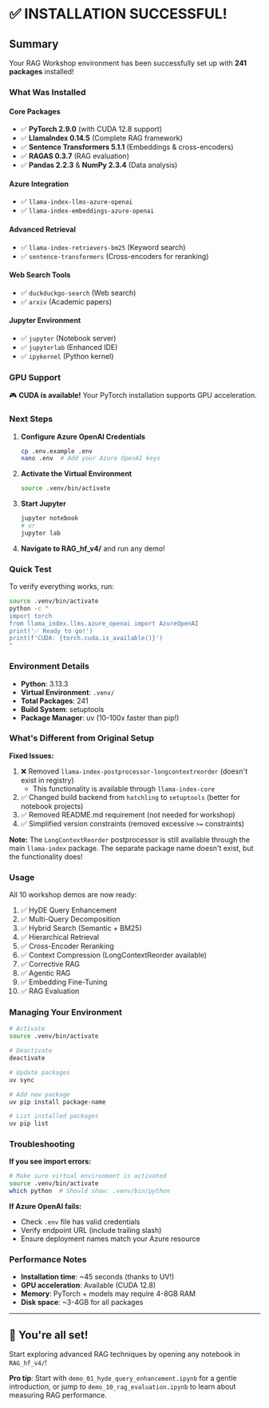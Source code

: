 # ✅ INSTALLATION SUCCESSFUL!

## Summary

Your RAG Workshop environment has been successfully set up with **241 packages** installed!

### What Was Installed

#### Core Packages
- ✅ **PyTorch 2.9.0** (with CUDA 12.8 support)
- ✅ **LlamaIndex 0.14.5** (Complete RAG framework)
- ✅ **Sentence Transformers 5.1.1** (Embeddings & cross-encoders)
- ✅ **RAGAS 0.3.7** (RAG evaluation)
- ✅ **Pandas 2.2.3** & **NumPy 2.3.4** (Data analysis)

#### Azure Integration
- ✅ `llama-index-llms-azure-openai`
- ✅ `llama-index-embeddings-azure-openai`

#### Advanced Retrieval
- ✅ `llama-index-retrievers-bm25` (Keyword search)
- ✅ `sentence-transformers` (Cross-encoders for reranking)

#### Web Search Tools
- ✅ `duckduckgo-search` (Web search)
- ✅ `arxiv` (Academic papers)

#### Jupyter Environment
- ✅ `jupyter` (Notebook server)
- ✅ `jupyterlab` (Enhanced IDE)
- ✅ `ipykernel` (Python kernel)

### GPU Support

🎮 **CUDA is available!** Your PyTorch installation supports GPU acceleration.

### Next Steps

1. **Configure Azure OpenAI Credentials**
   ```bash
   cp .env.example .env
   nano .env  # Add your Azure OpenAI keys
   ```

2. **Activate the Virtual Environment**
   ```bash
   source .venv/bin/activate
   ```

3. **Start Jupyter**
   ```bash
   jupyter notebook
   # or
   jupyter lab
   ```

4. **Navigate to RAG_hf_v4/** and run any demo!

### Quick Test

To verify everything works, run:

```bash
source .venv/bin/activate
python -c "
import torch
from llama_index.llms.azure_openai import AzureOpenAI
print('✅ Ready to go!')
print(f'CUDA: {torch.cuda.is_available()}')
"
```

### Environment Details

- **Python**: 3.13.3
- **Virtual Environment**: `.venv/`
- **Total Packages**: 241
- **Build System**: setuptools
- **Package Manager**: uv (10-100x faster than pip!)

### What's Different from Original Setup

**Fixed Issues:**
1. ❌ Removed `llama-index-postprocessor-longcontextreorder` (doesn't exist in registry)
   - This functionality is available through `llama-index-core`
2. ✅ Changed build backend from `hatchling` to `setuptools` (better for notebook projects)
3. ✅ Removed README.md requirement (not needed for workshop)
4. ✅ Simplified version constraints (removed excessive `>=` constraints)

**Note:** The `LongContextReorder` postprocessor is still available through the main `llama-index` package. The separate package name doesn't exist, but the functionality does!

### Usage

All 10 workshop demos are now ready:

1. ✅ HyDE Query Enhancement
2. ✅ Multi-Query Decomposition
3. ✅ Hybrid Search (Semantic + BM25)
4. ✅ Hierarchical Retrieval
5. ✅ Cross-Encoder Reranking
6. ✅ Context Compression (LongContextReorder available)
7. ✅ Corrective RAG
8. ✅ Agentic RAG
9. ✅ Embedding Fine-Tuning
10. ✅ RAG Evaluation

### Managing Your Environment

```bash
# Activate
source .venv/bin/activate

# Deactivate
deactivate

# Update packages
uv sync

# Add new package
uv pip install package-name

# List installed packages
uv pip list
```

### Troubleshooting

**If you see import errors:**
```bash
# Make sure virtual environment is activated
source .venv/bin/activate
which python  # Should show: .venv/bin/python
```

**If Azure OpenAI fails:**
- Check `.env` file has valid credentials
- Verify endpoint URL (include trailing slash)
- Ensure deployment names match your Azure resource

### Performance Notes

- **Installation time**: ~45 seconds (thanks to UV!)
- **GPU acceleration**: Available (CUDA 12.8)
- **Memory**: PyTorch + models may require 4-8GB RAM
- **Disk space**: ~3-4GB for all packages

---

## 🎉 You're all set!

Start exploring advanced RAG techniques by opening any notebook in `RAG_hf_v4/`!

**Pro tip**: Start with `demo_01_hyde_query_enhancement.ipynb` for a gentle introduction, or jump to `demo_10_rag_evaluation.ipynb` to learn about measuring RAG performance.
